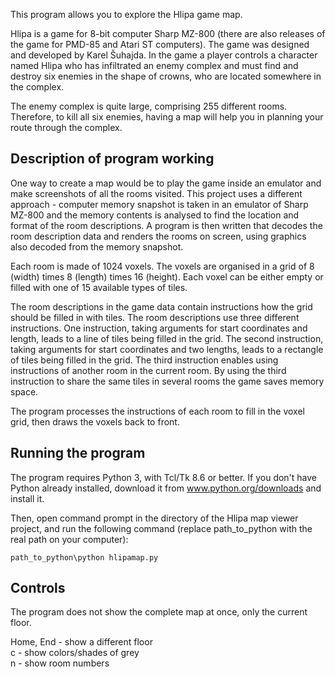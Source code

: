 ﻿This program allows you to explore the Hlipa game map.

Hlipa is a game for 8-bit computer Sharp MZ-800 (there are also releases of the game for
PMD-85 and Atari ST computers). The game was designed and developed by Karel Šuhajda. In the game a
player controls a character named Hlipa who has infiltrated an enemy complex and must find and destroy
six enemies in the shape of crowns, who are located somewhere in the complex.

The enemy complex is quite large, comprising 255 different rooms. Therefore, to kill all six enemies, having a map will help you in planning your route through the complex.

## Description of program working

One way to create a map would be to play the game inside an emulator and make screenshots of all the
rooms visited. This project uses a different approach - computer memory snapshot is taken in an
emulator of Sharp MZ-800 and the memory contents is analysed to find the location and format of the
room descriptions. A program is then written that decodes the room description data and renders the
rooms on screen, using graphics also decoded from the memory snapshot.

Each room is made of 1024 voxels. The voxels are organised in a grid of 8 (width) times 8 (length)
times 16 (height). Each voxel can be either empty or filled with one of 15 available types of tiles.

The room descriptions in the game data contain instructions how the grid should be filled in with
tiles. The room descriptions use three different instructions. One instruction, taking
arguments for start coordinates and length, leads to a line of tiles being filled in the grid.
The second instruction, taking arguments for start coordinates and two lengths, leads to a rectangle
of tiles being filled in the grid. The third instruction enables using instructions of another room in
the current room. By using the third instruction to share the same tiles in several rooms the game
saves memory space.

The program processes the instructions of each room to fill in the voxel grid, then draws the voxels
back to front.

## Running the program

The program requires Python 3, with Tcl/Tk 8.6 or better. If you don't have Python already installed,
download it from www.python.org/downloads and install it.

Then, open command prompt in the directory of the Hlipa map viewer project, and run the following
command (replace path_to_python with the real path on your computer):

    path_to_python\python hlipamap.py

## Controls

The program does not show the complete map at once, only the current floor.

Home, End - show a different floor  
c - show colors/shades of grey  
n - show room numbers
